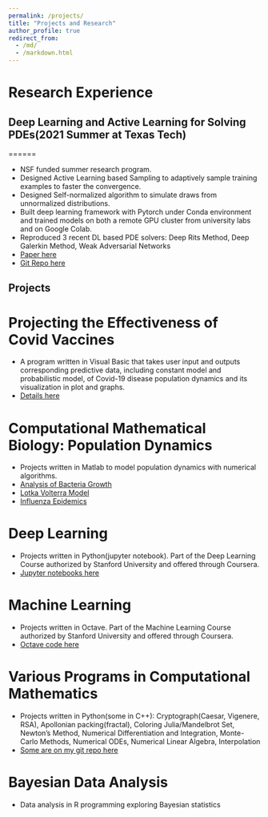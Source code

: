 ```yaml
---
permalink: /projects/
title: "Projects and Research"
author_profile: true
redirect_from: 
  - /md/
  - /markdown.html
---
```


# Research Experience

## Deep Learning and Active Learning for Solving PDEs(2021 Summer at Texas Tech)
======
* NSF funded summer research program.
* Designed Active Learning based Sampling to adaptively sample training examples to faster the convergence.
* Designed Self-normalized algorithm to simulate draws from unnormalized distributions.
* Built deep learning framework with Pytorch under Conda environment and trained models on both a remote GPU cluster from university labs and on Google Colab.
* Reproduced 3 recent DL based PDE solvers:  Deep Rits Method, Deep Galerkin Method, Weak Adversarial Networks
* [Paper here](https://arxiv.org/abs/2112.13988)
* [Git Repo here](https://github.com/wenhangao21/Active-Learning-Based-Sampling-for-High-Dimensional-Nonlinear-Partial-Differential-Equations)

## Projects

Projecting the Effectiveness of Covid Vaccines
======
* A program written in Visual Basic that takes user input and outputs corresponding predictive data, including constant model and probabilistic model, of Covid-19 disease population dynamics and its visualization in plot and graphs.
* [Details here](https://github.com/wenhangao21/Active-Learning-Based-Sampling-for-High-Dimensional-Nonlinear-Partial-Differential-Equations)

Computational Mathematical Biology: Population Dynamics
======
* Projects written in Matlab to model population dynamics with numerical algorithms.
* [Analysis of Bacteria Growth](https://wenhangao21.github.io/files/Analysis_of_Bacteria_Growth.pdf)
* [Lotka Volterra Model](https://wenhangao21.github.io/files/Lotka_Volterra_Model.pdf)
* [Influenza Epidemics](https://wenhangao21.github.io/files/Influenza_Epidemics.pdf)

Deep Learning
======
* Projects written in Python(jupyter notebook). Part of the Deep Learning Course authorized by Stanford University and offered through Coursera.
* [Jupyter notebooks here](https://github.com/wenhangao21/Deep-Learning)

Machine Learning
======
* Projects written in Octave. Part of the Machine Learning Course authorized by Stanford University and offered through Coursera.
* [Octave code here](https://github.com/wenhangao21/Machine-Learning)

Various Programs in Computational Mathematics
======
* Projects written in Python(some in C++): Cryptograph(Caesar, Vigenere, RSA), Apollonian packing(fractal), Coloring Julia/Mandelbrot Set, Newton’s Method, Numerical Differentiation and Integration, Monte-Carlo Methods, Numerical ODEs, Numerical Linear Algebra, Interpolation
* [Some are on my git repo here](https://github.com/wenhangao21?tab=repositories)

Bayesian Data Analysis
======
* Data analysis in R programming exploring Bayesian statistics






